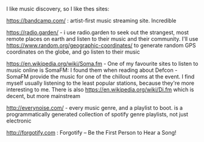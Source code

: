 I like music discovery, so I like thes sites:

https://bandcamp.com/ : artist-first music streaming site. Incredible

https://radio.garden/ - i use radio.garden to seek out the strangest, most remote places on earth and listen to their music and their community. I'll use https://www.random.org/geographic-coordinates/ to generate random GPS coordinates on the globe, and go listen to their music

https://en.wikipedia.org/wiki/Soma.fm - One of my favourite sites to listen to music online is SomaFM:  I found them when reading about Defcon - SomaFM provide the music for one of the chillout rooms at the event. I find myself usually listening to the least popular stations, because they're more interesting to me.  There is also https://en.wikipedia.org/wiki/Di.fm which is decent, but more
mainstream

http://everynoise.com/ - every music genre, and a playlist to boot. is a programmatically generated collection of spotify genre playlists, not just electronic

http://forgotify.com : Forgotify – Be the First Person to Hear a Song!
